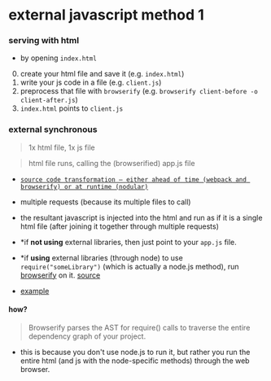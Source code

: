 # external javascript method 1

### serving with html
- by opening `index.html`

0. create your html file and save it (e.g. `index.html`)
1. write your js code in a file (e.g. `client.js`)
2. preprocess that file with `browserify` (e.g. `browserify client-before -o client-after.js`)
3. `index.html` points to `client.js`

### external synchronous
> 1x html file, 1x js file

> html file runs, calling the (browserified) app.js file

- [`source code transformation — either ahead of time (webpack and browserify) or at runtime (nodular)`](https://blog.cloudboost.io/how-to-run-node-js-apps-in-the-browser-3f077f34f8a5)
- multiple requests (because its multiple files to call)
- the resultant javascript is injected into the html and run as if it is a single html file (after joining it together through multiple requests)

- *if **not using** external libraries, then just point to your `app.js` file.
- *if **using** external libraries (through node) to use `require("someLibrary")` (which is actually a node.js method), run [browserify](http://browserify.org/) on it. [source](https://stackoverflow.com/questions/41315987/how-to-use-require-function-in-js)
- [example](https://www.guru99.com/all-about-internal-external-javascript.html)

#### how?
> Browserify parses the AST for require() calls to traverse the entire dependency graph of your project.
- this is because you don't use node.js to run it, but rather you run the entire html (and js with the node-specific methods) through the web browser.
